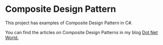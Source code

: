 # Composite Design Pattern
<p>This project has examples of Composite Design Pattern in C#.</p>
<p>You can find the articles on Composite Design Patterns in my blog <a href='https://manish4dotnet.blogspot.com/2024/01/composite-design-pattern-in-c.html'>Dot Net World.</a></p>

